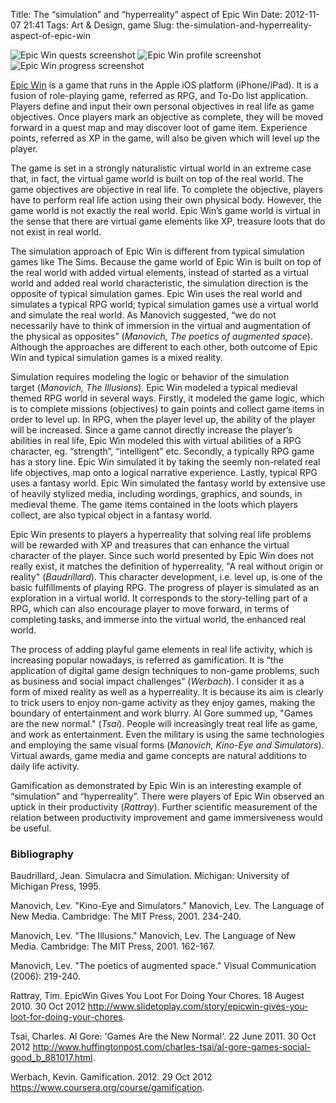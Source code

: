 Title: The “simulation” and “hyperreality” aspect of Epic Win
Date: 2012-11-07 21:41
Tags: Art &amp; Design, game
Slug: the-simulation-and-hyperreality-aspect-of-epic-win

![Epic Win quests screenshot](http://blog.onthewings.net/wp-content/uploads/2012/11/epicwin1.jpeg) ![Epic Win profile screenshot](http://blog.onthewings.net/wp-content/uploads/2012/11/epicwin2.jpeg) ![Epic Win progress screenshot](http://blog.onthewings.net/wp-content/uploads/2012/11/epicwin13.jpeg)

[Epic Win](http://www.rexbox.co.uk/epicwin/) is a game that runs in the Apple iOS platform
(iPhone/iPad). It is a fusion of role-playing game, referred as RPG, and
To-Do list application. Players define and input their own personal
objectives in real life as game objectives. Once players mark an
objective as complete, they will be moved forward in a quest map and may
discover loot of game item. Experience points, referred as XP in the
game, will also be given which will level up the player.

The game is set in a strongly naturalistic virtual world in an extreme
case that, in fact, the virtual game world is built on top of the real
world. The game objectives are objective in real life. To complete the
objective, players have to perform real life action using their own
physical body. However, the game world is not exactly the real world.
Epic Win’s game world is virtual in the sense that there are virtual
game elements like XP, treasure loots that do not exist in real world.

The simulation approach of Epic Win is different from typical simulation
games like The Sims. Because the game world of Epic Win is built on top
of the real world with added virtual elements, instead of started as a
virtual world and added real world characteristic, the simulation
direction is the opposite of typical simulation games. Epic Win uses the
real world and simulates a typical RPG world; typical simulation games
use a virtual world and simulate the real world. As Manovich suggested,
“we do not necessarily have to think of immersion in the virtual and
augmentation of the physical as
opposites” (<cite title="Manovich, Lev. &quot;The poetics of augmented space.&quot; Visual Communication (2006): 219-240.">Manovich,
The poetics of augmented space</cite>). Although the approaches are
different to each other, both outcome of Epic Win and typical simulation
games is a mixed reality.

Simulation requires modeling the logic or behavior of the simulation
target (<cite title="Manovich, Lev. &quot;The Illusions.&quot; Manovich, Lev. The Language of New Media. Cambridge: The MIT Press, 2001. 162-167.">Manovich,
The Illusions</cite>). Epic Win modeled a typical medieval themed RPG
world in several ways. Firstly, it modeled the game logic, which is to
complete missions (objectives) to gain points and collect game items in
order to level up. In RPG, when the player level up, the ability of the
player will be increased. Since a game cannot directly increase the
player’s abilities in real life, Epic Win modeled this with virtual
abilities of a RPG character, eg. “strength”, “intelligent” etc.
Secondly, a typically RPG game has a story line. Epic Win simulated it
by taking the seemly non-related real life objectives, map onto a
logical narrative experience. Lastly, typical RPG uses a fantasy world.
Epic Win simulated the fantasy world by extensive use of heavily
stylized media, including wordings, graphics, and sounds, in medieval
theme. The game items contained in the loots which players collect, are
also typical object in a fantasy world.

Epic Win presents to players a hyperreality that solving real life
problems will be rewarded with XP and treasures that can enhance the
virtual character of the player. Since such world presented by Epic Win
does not really exist, it matches the definition of hyperreality, "A
real without origin or
reality" (<cite title="Baudrillard, Jean. Simulacra and Simulation. Michigan: University of Michigan Press, 1995.">Baudrillard</cite>).
This character development, i.e. level up, is one of the basic
fulfillments of playing RPG. The progress of player is simulated as an
exploration in a virtual world. It corresponds to the story-telling part
of a RPG, which can also encourage player to move forward, in terms of
completing tasks, and immerse into the virtual world, the enhanced real
world.

The process of adding playful game elements in real life activity, which
is increasing popular nowadays, is referred as gamification. It is “the
application of digital game design techniques to non-game problems, such
as business and social impact
challenges” (<cite title="Werbach, Kevin. Gamification. 2012. 29 Oct 2012 &lt;https://www.coursera.org/course/gamification&gt;.">Werbach</cite>).
I consider it as a form of mixed reality as well as a hyperreality. It
is because its aim is clearly to trick users to enjoy non-game activity
as they enjoy games, making the boundary of entertainment and work
blurry. Al Gore summed up, "Games are the new
normal." (<cite title="Tsai, Charles. Al Gore: 'Games Are the New Normal'. 22 June 2011. 30 Oct 2012 &lt;http://www.huffingtonpost.com/charles-tsai/al-gore-games-social-good_b_881017.html&gt;.">Tsai</cite>).
People will increasingly treat real life as game, and work as
entertainment. Even the military is using the same technologies and
employing the same visual
forms (<cite title="Manovich, Lev. &quot;Kino-Eye and Simulators.&quot; Manovich, Lev. The Language of New Media. Cambridge: The MIT Press, 2001. 234-240.">Manovich,
Kino-Eye and Simulators</cite>). Virtual awards, game media and game
concepts are natural additions to daily life activity.

Gamification as demonstrated by Epic Win is an interesting example of
“simulation” and “hyperreality”. There were players of Epic Win observed
an uptick in their
productivity (<cite title="Rattray, Tim. EpicWin Gives You Loot For Doing Your Chores. 18 Augest 2010. 30 Oct 2012 &lt;http://www.slidetoplay.com/story/epicwin-gives-you-loot-for-doing-your-chores&gt;.">Rattray</cite>).
Further scientific measurement of the relation between productivity
improvement and game immersiveness would be useful.

### Bibliography

Baudrillard, Jean. Simulacra and Simulation. Michigan: University of
Michigan Press, 1995.

Manovich, Lev. "Kino-Eye and Simulators." Manovich, Lev. The Language of
New Media. Cambridge: The MIT Press, 2001. 234-240.

Manovich, Lev. "The Illusions." Manovich, Lev. The Language of New
Media. Cambridge: The MIT Press, 2001. 162-167.

Manovich, Lev. "The poetics of augmented space." Visual Communication
(2006): 219-240.

Rattray, Tim. EpicWin Gives You Loot For Doing Your Chores. 18 Augest
2010. 30 Oct 2012 http://www.slidetoplay.com/story/epicwin-gives-you-loot-for-doing-your-chores.

Tsai, Charles. Al Gore: 'Games Are the New Normal'. 22 June 2011. 30 Oct
2012 http://www.huffingtonpost.com/charles-tsai/al-gore-games-social-good_b_881017.html.

Werbach, Kevin. Gamification. 2012. 29 Oct 2012 https://www.coursera.org/course/gamification.
